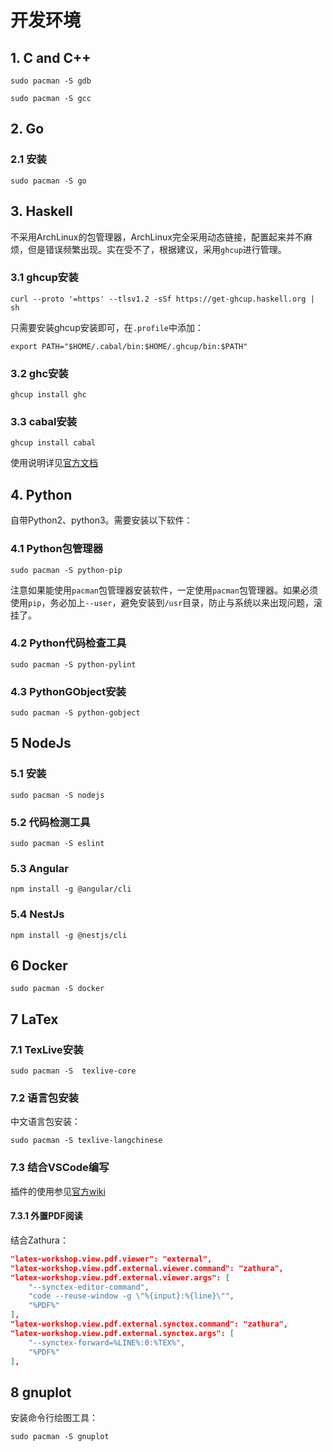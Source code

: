 # 开发环境

## 1. C and C++

```shell
sudo pacman -S gdb
```

```shell
sudo pacman -S gcc
```

## 2. Go

### 2.1 安装

```shell
sudo pacman -S go
```

## 3. Haskell

不采用ArchLinux的包管理器，ArchLinux完全采用动态链接，配置起来并不麻烦，但是错误频繁出现。实在受不了，根据建议，采用`ghcup`进行管理。

### 3.1 ghcup安装

```shell
curl --proto '=https' --tlsv1.2 -sSf https://get-ghcup.haskell.org | sh
```

只需要安装ghcup安装即可，在`.profile`中添加：

```shell
export PATH="$HOME/.cabal/bin:$HOME/.ghcup/bin:$PATH"
```

### 3.2 ghc安装

```shell
ghcup install ghc
```

### 3.3 cabal安装

```shell
ghcup install cabal
```

使用说明详见[官方文档](https://cabal.readthedocs.io)

## 4. Python

自带Python2、python3。需要安装以下软件：

### 4.1 Python包管理器

```shell
sudo pacman -S python-pip
```

注意如果能使用`pacman`包管理器安装软件，一定使用`pacman`包管理器。如果必须使用`pip`，务必加上`--user`，避免安装到`/usr`目录，防止与系统以来出现问题，滚挂了。

### 4.2 Python代码检查工具

```shell
sudo pacman -S python-pylint
```

### 4.3 PythonGObject安装

```shell
sudo pacman -S python-gobject
```

## 5 NodeJs

### 5.1 安装

```shell
sudo pacman -S nodejs
```

### 5.2 代码检测工具

```shell
sudo pacman -S eslint
```

### 5.3 Angular

```shell
npm install -g @angular/cli
```

### 5.4 NestJs

```shell
npm install -g @nestjs/cli
```

## 6 Docker

```shell
sudo pacman -S docker
```

## 7 LaTex

### 7.1 TexLive安装

```shell
sudo pacman -S  texlive-core
```

### 7.2 语言包安装

中文语言包安装：

```shell
sudo pacman -S texlive-langchinese
```

### 7.3 结合VSCode编写

插件的使用参见[官方wiki](https://github.com/James-Yu/LaTeX-Workshop/wiki)

#### 7.3.1 外置PDF阅读

结合Zathura：

```json
"latex-workshop.view.pdf.viewer": "external",
"latex-workshop.view.pdf.external.viewer.command": "zathura",
"latex-workshop.view.pdf.external.viewer.args": [
    "--synctex-editor-command",
    "code --reuse-window -g \"%{input}:%{line}\"",
    "%PDF%"
],
"latex-workshop.view.pdf.external.synctex.command": "zathura",
"latex-workshop.view.pdf.external.synctex.args": [
    "--synctex-forward=%LINE%:0:%TEX%",
    "%PDF%"
],
```

## 8 gnuplot

安装命令行绘图工具：

```shell
sudo pacman -S gnuplot
```